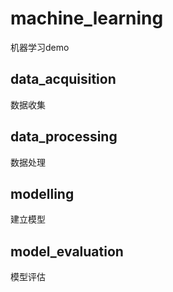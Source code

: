 # machine_learning
机器学习demo

## data_acquisition
数据收集

## data_processing
数据处理

## modelling
建立模型

## model_evaluation
模型评估